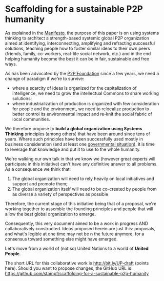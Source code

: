 Scaffolding for a sustainable P2P humanity
=======

As explained in the [Manifesto](manifesto.md), the purpose of this paper is on using systems thinking to architect a strength-based systemic global P2P organization aimed at identifying, interconnecting, amplifying and refracting successful solutions, teaching people how to foster similar ideas to their own peers (friends, family, co-workers, real-life social network, etc.) and in the end helping humanity become the best it can be in fair, sustainable and free ways.

As  has been advocated by the [P2P Foundation](http://www.p2pfoundation.net/) since a few years, we need a change of paradigm if we're to survive:
* where a scarcity of ideas is organized for the capitalization of intelligence, we need to grow the intellectual Commons to share working solutions;
* where industrialization of production is organized with few consideration for people and the environment, we need to relocalize production to better control its environmental impact and re-knit the social fabric of local communities.

We therefore propose to **build a global organization using Systems Thinking** principles (among others) that have been around since tens of years. Where such principles have been successfully used mostly in business consideration (and at least one [governmental situation](https://en.wikipedia.org/wiki/Project_Cybersyn)), it is time to leverage that knowledge and put it to use to the whole humanity.

We're walking our own talk in that we know we (however great experts will participate in this initiative) can't have any definitive answer to all problems. As a consequence we think that:
1. The global organization will need to rely heavily on local initiatives and support and promote them;
2. The global organization itself will need to be co-created by people from as diverse a variety of perspectives as possible

Therefore, the current stage of this initiative being that of a proposal, we're working together to assemble the founding principles and people that will allow the best global organization to emerge. 

Consequently, this very document aimed to be a work in progress AND collaboratively constructed. Ideas proposed herein are just this: proposals, and what's legible at one time may not be n the future anymore, for a consensus toward something else might have emerged.

Let's move from a world of (not so) United Nations to a world of **United People**.

The short URL for this collaborative work is http://bit.ly/UP-draft (points here).
Should you want to propose changes, the GitHub URL is https://github.com/stampf/scaffolding-for-a-sustainable-p2p-humanity